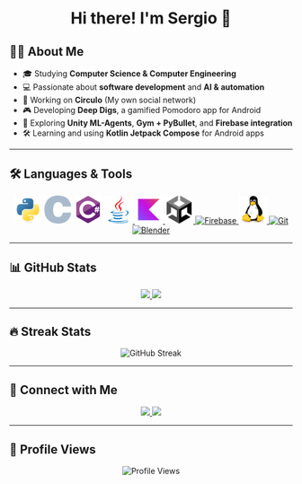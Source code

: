 <div align="center">
  <h1>Hi there! I'm Sergio 👋</h1>
</div>

## 👨‍💻 About Me
- 🎓 Studying **Computer Science & Computer Engineering**
- 💻 Passionate about **software development** and **AI & automation**
- 🤖 Working on **Circulo** (My own social network)
- 🎮 Developing **Deep Digs**, a gamified Pomodoro app for Android
- 🚀 Exploring **Unity ML-Agents**, **Gym + PyBullet**, and **Firebase integration**
- 🛠️ Learning and using **Kotlin Jetpack Compose** for Android apps

---

## 🛠️ Languages & Tools
<p align="center">
  <a href="https://www.python.org/" target="_blank"><img src="https://raw.githubusercontent.com/devicons/devicon/master/icons/python/python-original.svg" alt="Python" width="50" height="50"/></a>
  <a href="https://www.cprogramming.com/" target="_blank"><img src="https://raw.githubusercontent.com/devicons/devicon/master/icons/c/c-original.svg" alt="C" width="50" height="50"/></a>
  <a href="https://docs.microsoft.com/en-us/dotnet/csharp/" target="_blank"><img src="https://raw.githubusercontent.com/devicons/devicon/master/icons/csharp/csharp-original.svg" alt="C#" width="50" height="50"/></a>
  <a href="https://www.java.com/" target="_blank"> <img src="https://raw.githubusercontent.com/devicons/devicon/master/icons/java/java-original.svg" alt="Java" width="50" height="50"/> </a>
  <a href="https://kotlinlang.org/" target="_blank"> <img src="https://raw.githubusercontent.com/devicons/devicon/master/icons/kotlin/kotlin-original.svg" alt="Kotlin" width="50" height="50"/> </a>
  <a href="https://unity.com/" target="_blank"> <img src="https://raw.githubusercontent.com/devicons/devicon/master/icons/unity/unity-original.svg" alt="Unity" width="50" height="50"/> </a>
  <a href="https://firebase.google.com/" target="_blank"> <img src="https://www.vectorlogo.zone/logos/firebase/firebase-icon.svg" alt="Firebase" width="50" height="50"/> </a>
  <a href="https://www.linux.org/" target="_blank"> <img src="https://raw.githubusercontent.com/devicons/devicon/master/icons/linux/linux-original.svg" alt="Linux" width="50" height="50"/> </a>
  <a href="https://git-scm.com/" target="_blank"> <img src="https://www.vectorlogo.zone/logos/git-scm/git-scm-icon.svg" alt="Git" width="50" height="50"/> </a>
  <a href="https://www.blender.org/" target="_blank"> <img src="https://upload.wikimedia.org/wikipedia/commons/0/0c/Blender_logo_no_text.svg" alt="Blender" width="50" height="50"/> </a>
</p>

---

## 📊 GitHub Stats
<p align="center">
  <a href="https://github.com/SrCapuchino">
    <img height="140em" src="https://github-readme-stats.vercel.app/api?username=SrCapuchino&show_icons=true&theme=algolia&include_all_commits=true&count_private=true"/>
    <img height="140em" src="https://github-readme-stats.vercel.app/api/top-langs/?username=SrCapuchino&layout=compact&langs_count=8&theme=algolia"/>
  </a>
</p>

---

## 🔥 Streak Stats
<p align="center">
  <img src="https://github-readme-streak-stats.herokuapp.com/?user=SrCapuchino&theme=algolia" alt="GitHub Streak" />
</p>

---

## 📢 Connect with Me
<p align="center">
  <a href="https://github.com/SrCapuchino" target="_blank"> <img src="https://img.shields.io/badge/GitHub-181717?style=for-the-badge&logo=github&logoColor=white"/> </a>
  <a href="https://discord.gg/gCw7RdCwKP" target="_blank"> <img src="https://img.shields.io/badge/Discord-5865F2?style=for-the-badge&logo=discord&logoColor=white"/> </a>
</p>

---

## 👀 Profile Views
<p align="center">
  <img src="https://komarev.com/ghpvc/?username=SrCapuchino&color=blue&style=flat-square" alt="Profile Views" />
</p>
